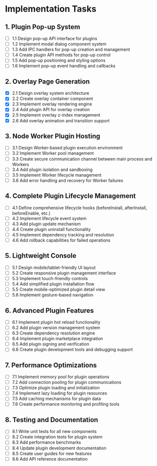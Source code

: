 # Implementation Tasks

## 1. Plugin Pop-up System
- [ ] 1.1 Design pop-up API interface for plugins
- [ ] 1.2 Implement modal dialog component system
- [ ] 1.3 Add IPC handlers for pop-up creation and management
- [ ] 1.4 Create plugin API methods for pop-up control
- [ ] 1.5 Add pop-up positioning and styling options
- [ ] 1.6 Implement pop-up event handling and callbacks

## 2. Overlay Page Generation
- [x] 2.1 Design overlay system architecture
- [x] 2.2 Create overlay container component
- [x] 2.3 Implement overlay rendering engine
- [x] 2.4 Add plugin API for overlay creation
- [x] 2.5 Implement overlay z-index management
- [x] 2.6 Add overlay animation and transition support

## 3. Node Worker Plugin Hosting
- [ ] 3.1 Design Worker-based plugin execution environment
- [ ] 3.2 Implement Worker pool management
- [ ] 3.3 Create secure communication channel between main process and Workers
- [ ] 3.4 Add plugin isolation and sandboxing
- [ ] 3.5 Implement Worker lifecycle management
- [ ] 3.6 Add error handling and recovery for Worker failures

## 4. Complete Plugin Lifecycle Management
- [ ] 4.1 Define comprehensive lifecycle hooks (beforeInstall, afterInstall, beforeEnable, etc.)
- [ ] 4.2 Implement lifecycle event system
- [ ] 4.3 Add plugin update mechanism
- [ ] 4.4 Create plugin uninstall functionality
- [ ] 4.5 Implement dependency tracking and resolution
- [ ] 4.6 Add rollback capabilities for failed operations

## 5. Lightweight Console
- [ ] 5.1 Design mobile/tablet-friendly UI layout
- [ ] 5.2 Create responsive plugin management interface
- [ ] 5.3 Implement touch-friendly controls
- [ ] 5.4 Add simplified plugin installation flow
- [ ] 5.5 Create mobile-optimized plugin detail view
- [ ] 5.6 Implement gesture-based navigation

## 6. Advanced Plugin Features
- [ ] 6.1 Implement plugin hot reload functionality
- [ ] 6.2 Add plugin version management system
- [ ] 6.3 Create dependency resolution engine
- [ ] 6.4 Implement plugin marketplace integration
- [ ] 6.5 Add plugin signing and verification
- [ ] 6.6 Create plugin development tools and debugging support

## 7. Performance Optimizations
- [ ] 7.1 Implement memory pool for plugin operations
- [ ] 7.2 Add connection pooling for plugin communications
- [ ] 7.3 Optimize plugin loading and initialization
- [ ] 7.4 Implement lazy loading for plugin resources
- [ ] 7.5 Add caching mechanisms for plugin data
- [ ] 7.6 Create performance monitoring and profiling tools

## 8. Testing and Documentation
- [ ] 8.1 Write unit tests for all new components
- [ ] 8.2 Create integration tests for plugin system
- [ ] 8.3 Add performance benchmarks
- [ ] 8.4 Update plugin development documentation
- [ ] 8.5 Create user guides for new features
- [ ] 8.6 Add API reference documentation